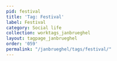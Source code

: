 ```yaml
---
pid: festival
title: 'Tag: Festival'
label: Festival
category: Social life
collection: worktags_janbrueghel
layout: tagpage_janbrueghel
order: '059'
permalink: "/janbrueghel/tags/festival/"
---
```

